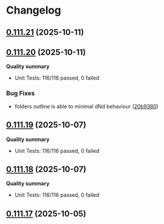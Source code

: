 # Changelog



## [0.111.21](https://github.com/joaomelo/calystone/compare/v0.111.20...v0.111.21) (2025-10-11)

## [0.111.20](https://github.com/joaomelo/calystone/compare/v0.111.19...v0.111.20) (2025-10-11)

**Quality summary**
- Unit Tests: 116/116 passed, 0 failed

### Bug Fixes

* folders outline is able to minimal dNd behaviour ([20b9380](https://github.com/joaomelo/calystone/commit/20b938088f86928336e2d4a87f4fd86022078153))

## [0.111.19](https://github.com/joaomelo/calystone/compare/v0.111.18...v0.111.19) (2025-10-07)

**Quality summary**
- Unit Tests: 116/116 passed, 0 failed

## [0.111.18](https://github.com/joaomelo/calystone/compare/v0.111.17...v0.111.18) (2025-10-07)

**Quality summary**
- Unit Tests: 116/116 passed, 0 failed

## [0.111.17](https://github.com/joaomelo/calystone/compare/v0.111.16...v0.111.17) (2025-10-05)
